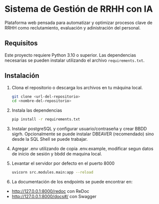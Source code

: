 # Sistema de Gestión de RRHH con IA

Plataforma web pensada para automatizar y optimizar procesos clave de RRHH como reclutamiento, evaluación y adinistración del personal.

## Requisitos

Este proyecto requiere Python 3.10 o superior. Las dependencias necesarias se pueden instalar utilizando el archivo `requirements.txt`.

## Instalación

1. Clona el repositorio o descarga los archivos en tu máquina local.

   ```bash
   git clone <url-del-repositorio>
   cd <nombre-del-repositorio>

2. Instala las dependencias

   ```bash
   pip install -r requirements.txt

3. Instalar postgreSQL y configurar usuario/contraseña y crear BBDD sigrh. Opcionalmente se puede instalar DBEAVER (recomendado) sino desde la SQL Shell se puede trabajar.

4. Agregar .env utilizando de copia .env.example, modificar segun datos de inicio de sesión y bbdd de maquina local.

5. Levantar el servidor por defecto en el puerto 8000

   ```bash
   uvicorn src.modules.main:app --reload

6. La documentación de los endpoints se puede encontrar en: 

- http://127.0.0.1:8000/redoc con ReDoc
- http://127.0.0.1:8000/docs#/ con Swagger